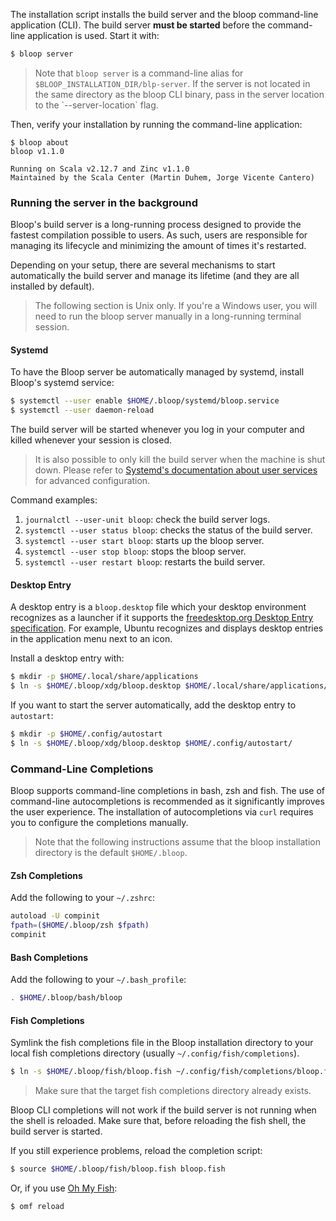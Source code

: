 The installation script installs the build server and the bloop command-line application (CLI).
The build server **must be started** before the command-line application is used. Start it with:

```bash
$ bloop server
```

<blockquote>
  <p>
    Note that <code>bloop server</code> is a command-line alias for <code>$BLOOP_INSTALLATION_DIR/blp-server</code>.
    If the server is not located in the same directory as the bloop CLI binary, pass in the server
    location to the `--server-location` flag.
  </p>
</blockquote>

Then, verify your installation by running the command-line application:

```
$ bloop about
bloop v1.1.0

Running on Scala v2.12.7 and Zinc v1.1.0
Maintained by the Scala Center (Martin Duhem, Jorge Vicente Cantero)
```

### Running the server in the background

Bloop's build server is a long-running process designed to provide the fastest compilation possible
to users. As such, users are responsible for managing its lifecycle and minimizing the amount of
times it's restarted.

Depending on your setup, there are several mechanisms to start automatically the build server and
manage its lifetime (and they are all installed by default).

<blockquote>
  <p>
    The following section is Unix only. If you're a Windows user, you will need to run the bloop
    server manually in a long-running terminal session.
  </p>
</blockquote>

#### Systemd

To have the Bloop server be automatically managed by systemd, install Bloop's systemd service:

```bash
$ systemctl --user enable $HOME/.bloop/systemd/bloop.service
$ systemctl --user daemon-reload
```

The build server will be started whenever you log in your computer and killed whenever your session
is closed.

<blockquote>
<p>
It is also possible to only kill the build server when the machine is shut down. Please refer to <a
href="https://wiki.archlinux.org/index.php/Systemd/Users">Systemd's documentation about user
services</a> for advanced configuration.
</p>
</blockquote>

Command examples:

1. `journalctl --user-unit bloop`: check the build server logs.
1. `systemctl --user status bloop`: checks the status of the build server.
1. `systemctl --user start bloop`: starts up the bloop server.
1. `systemctl --user stop bloop`: stops the bloop server.
1. `systemctl --user restart bloop`: restarts the build server.

#### Desktop Entry

A desktop entry is a `bloop.desktop` file which your desktop environment recognizes as a launcher if
it supports the [freedesktop.org Desktop Entry
specification](https://specifications.freedesktop.org/desktop-entry-spec/desktop-entry-spec-latest.html).
For example, Ubuntu recognizes and displays desktop entries in the application menu next to an icon.

Install a desktop entry with:

```bash
$ mkdir -p $HOME/.local/share/applications
$ ln -s $HOME/.bloop/xdg/bloop.desktop $HOME/.local/share/applications/
```

If you want to start the server automatically, add the desktop entry to `autostart`:

```bash
$ mkdir -p $HOME/.config/autostart
$ ln -s $HOME/.bloop/xdg/bloop.desktop $HOME/.config/autostart/
```

### Command-Line Completions

Bloop supports command-line completions in bash, zsh and fish. The use of command-line
autocompletions is recommended as it significantly improves the user experience. The installation
of autocompletions via `curl` requires you to configure the completions manually.

> Note that the following instructions assume that the bloop installation directory is the default
`$HOME/.bloop`.

#### Zsh Completions

Add the following to your `~/.zshrc`:

```sh
autoload -U compinit
fpath=($HOME/.bloop/zsh $fpath)
compinit
```

#### Bash Completions

Add the following to your `~/.bash_profile`:

```sh
. $HOME/.bloop/bash/bloop
```

#### Fish Completions

Symlink the fish completions file in the Bloop installation directory to your local fish completions
directory (usually `~/.config/fish/completions`).

```sh
$ ln -s $HOME/.bloop/fish/bloop.fish ~/.config/fish/completions/bloop.fish
```

> Make sure that the target fish completions directory already exists.

Bloop CLI completions will not work if the build server is not running when the shell is reloaded.
Make sure that, before reloading the fish shell, the build server is started.

If you still experience problems, reload the completion script:

```bash
$ source $HOME/.bloop/fish/bloop.fish bloop.fish
```

Or, if you use [Oh My Fish](https://github.com/oh-my-fish/oh-my-fish):

```bash
$ omf reload
```
